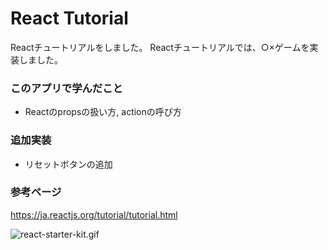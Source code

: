# React Tutorial

Reactチュートリアルをしました。
Reactチュートリアルでは、○×ゲームを実装しました。

### このアプリで学んだこと
- Reactのpropsの扱い方, actionの呼び方

### 追加実装
- リセットボタンの追加

### 参考ページ
https://ja.reactjs.org/tutorial/tutorial.html

![react-starter-kit.gif](https://raw.githubusercontent.com/4geru/react-study/master/04-react-starter-kit/assets/react-starter-kit.gif)